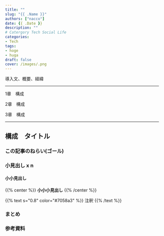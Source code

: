 ```yaml
---
title: ""
slug: "{{ .Name }}"
authors: ["nacco"]
date: {{ .Date }}
description: ""
# Catergory Tech Social Life
categories:
- Tech
tags:
- hoge
- huga
draft: false
cover: /images/.png
---
```


導入文、概要、経緯

---

1章　構成

2章　構成

3章　構成

---
## 構成　タイトル

### この記事のねらい(ゴール)

### 小見出し x n

#### 小小見出し

{{% center %}}
**小小小見出し**
{{% /center %}}

{{% text s="0.8" color="#7058a3" %}}
注釈
{{% /text %}}

### まとめ

### 参考資料
